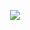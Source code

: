 <p align="center">
  <a href="https://github.com/DenverCoder1/readme-typing-svg"><img src="https://readme-typing-svg.herokuapp.com?font=Fira+Code&pause=1000&color=F75800FF&width=475&lines=Instalar+y+Configurar+firewall+IPFIRE"></a>
</p>

<h1 align="center"></h1>

